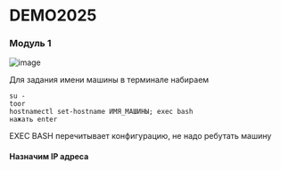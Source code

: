 # DEMO2025
### Модуль 1
![image](https://github.com/user-attachments/assets/a2f3b4ff-bdf8-4fbf-b270-4a284c6845e3)

Для задания имени машины в терминале набираем 
```
su -
toor
hostnamectl set-hostname ИМЯ_МАШИНЫ; exec bash
нажать enter
```
EXEC BASH перечитывает конфигурацию, не надо ребутать машину

#### Назначим IP адреса
